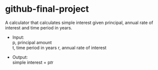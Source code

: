 # github-final-project  

A calculator that calculates simple interest given principal, annual rate of interest and time period in years.  

- Input:  
     p, principal amount  
     t, time period in years
     r, annual rate of interest  
   
- Output:  
   simple interest = p*t*r  
